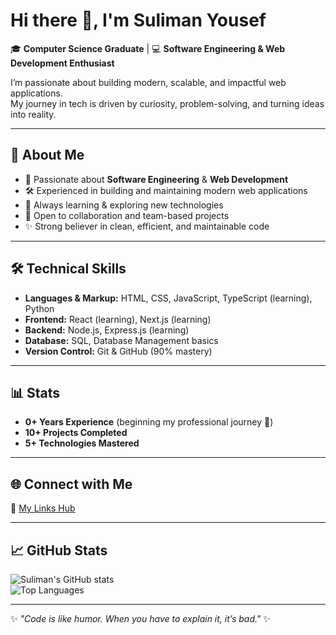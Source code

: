 # Hi there 👋, I'm Suliman Yousef  

🎓 **Computer Science Graduate** | 💻 **Software Engineering & Web Development Enthusiast**  

I’m passionate about building modern, scalable, and impactful web applications.  
My journey in tech is driven by curiosity, problem-solving, and turning ideas into reality.  

---

## 🚀 About Me
- 🌱 Passionate about **Software Engineering** & **Web Development**  
- 🛠️ Experienced in building and maintaining modern web applications  
- 📖 Always learning & exploring new technologies  
- 🤝 Open to collaboration and team-based projects  
- ✨ Strong believer in clean, efficient, and maintainable code  

---

## 🛠️ Technical Skills
- **Languages & Markup:** HTML, CSS, JavaScript, TypeScript (learning), Python  
- **Frontend:** React (learning), Next.js (learning)  
- **Backend:** Node.js, Express.js (learning)  
- **Database:** SQL, Database Management basics  
- **Version Control:** Git & GitHub (90% mastery)  

---

## 📊 Stats
- **0+ Years Experience** (beginning my professional journey 🚀)  
- **10+ Projects Completed**  
- **5+ Technologies Mastered**  

---

## 🌐 Connect with Me
🔗 [My Links Hub](https://suliman-yousef-link-tree.vercel.app/)  

---

## 📈 GitHub Stats
![Suliman's GitHub stats](https://github-readme-stats.vercel.app/api?username=Su03l&show_icons=true&theme=radical)  
![Top Languages](https://github-readme-stats.vercel.app/api/top-langs/?username=Su03l&layout=compact&theme=radical)  

---

✨ *"Code is like humor. When you have to explain it, it’s bad."* ✨
